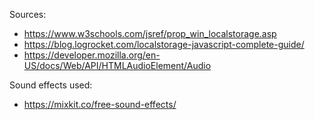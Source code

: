 Sources:

- https://www.w3schools.com/jsref/prop_win_localstorage.asp
- https://blog.logrocket.com/localstorage-javascript-complete-guide/
- https://developer.mozilla.org/en-US/docs/Web/API/HTMLAudioElement/Audio

Sound effects used:

- https://mixkit.co/free-sound-effects/
